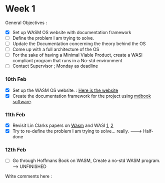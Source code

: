 # Week 1
General Objectives :
- [x] Set up WASM OS website with documentation framework
- [ ] Define the problem I am trying to solve.
- [ ] Update the Documentation concerning the theory behind the OS
- [ ] Come up with a full architecture of the OS
- [ ] For the sake of having a Minimal Viable Product, create a WASI compliant program that runs in a No-std environment
- [ ] Contact Supervisor ; Monday as deadline

### 10th Feb
- [x] Set up the WASM OS website.  : [Here is the website](https://kiarie404.github.io/CSC-416-4TH/main_site/index.html)
- [x] Create the documentation framework for the project using [mdbook software](https://rust-lang.github.io/mdBook/). 

### 11th Feb
- [x] Revisit Lin Clarks papers on [Wasm](https://www.google.com/url?sa=t&rct=j&q=&esrc=s&source=web&cd=&cad=rja&uact=8&ved=2ahUKEwji7La8uI79AhUnT6QEHZtrB6IQFnoECA8QAQ&url=https%3A%2F%2Fhacks.mozilla.org%2F2017%2F02%2Fa-cartoon-intro-to-webassembly%2F&usg=AOvVaw1dsqlwZXb8OGZo_eVgesWM) and WASI [1](https://hacks.mozilla.org/2019/08/webassembly-interface-types/), [2](https://hacks.mozilla.org/2019/03/standardizing-wasi-a-webassembly-system-interface/) 
- [x] Try to re-define the problem I am trying to solve... really.  ---> Half-done

### 12th Feb
- [ ] Go through Hoffmans Book on WASM, Create a no-std WASM program.  --> UNFINISHED


<!-- comment section -->
<script src="https://giscus.app/client.js"
        data-repo="kiarie404/CSC-416-4TH"
        data-repo-id="R_kgDOI8MqRg"
        data-category="Comments_for_development_journal_book"
        data-category-id="DIC_kwDOI8MqRs4CUjea"
        data-mapping="pathname"
        data-strict="1"
        data-reactions-enabled="1"
        data-emit-metadata="0"
        data-input-position="bottom"
        data-theme="preferred_color_scheme"
        data-lang="en"
        crossorigin="anonymous"
        async>
</script>
<section class="giscus">
	Write comments here :  
</section>